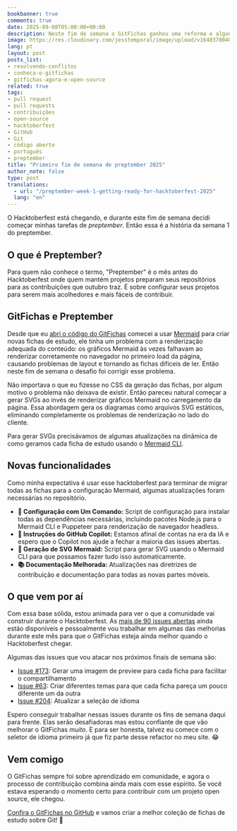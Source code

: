 ```yaml
---
bookbanner: true
comments: true
date: 2025-09-08T05:00:00+00:00
description: Neste fim de semana o GitFichas ganhou uma reforma e alguns bugs foram corrigidos 🚀
image: https://res.cloudinary.com/jesstemporal/image/upload/v1640370040/covers/variados_aanizj.png
lang: pt
layout: post
posts_list:
- resolvendo-conflitos
- conheca-o-gitfichas
- gitfichas-agora-e-open-source
related: true
tags:
- pull request
- pull requests
- contribuições
- open-source
- hacktoberfest
- GitHub
- Git
- código aberto
- português
- preptember
title: "Primeiro fim de semana de preptember 2025"
author_note: false
type: post
translations:
  - url: "/preptember-week-1-getting-ready-for-hacktoberfest-2025"
  lang: "en"
---
```


O Hacktoberfest está chegando, e durante este fim de semana decidi começar minhas tarefas de _preptember_. Então essa é a história da semana 1 do preptember.

## O que é Preptember?

Para quem não conhece o termo, "Preptember" é o mês antes do Hacktoberfest onde quem mantém projetos preparam seus repositórios para as contribuições que outubro traz. É sobre configurar seus projetos para serem mais acolhedores e mais fáceis de contribuir.

## GitFichas e Preptember

Desde que eu [abri o código do GitFichas](https://jtemporal.com/gitfichas-agora-e-open-source/) comecei a usar [Mermaid](https://mermaid.js.org/) para criar novas fichas de estudo, ele tinha um problema com a renderização adequada do conteúdo: os gráficos Mermaid às vezes falhavam ao renderizar corretamente no navegador no primeiro load da página, causando problemas de layout e tornando as fichas difíceis de ler. Então neste fim de semana o desafio foi corrigir esse problema.

Não importava o que eu fizesse no CSS da geração das fichas, por algum motivo o problema não deixava de existir. Então pareceu natural começar a gerar SVGs ao invés de renderizar gráficos Mermaid no carregamento da página. Essa abordagem gera os diagramas como arquivos SVG estáticos, eliminando completamente os problemas de renderização no lado do cliente.

Para gerar SVGs precisávamos de algumas atualizações na dinâmica de como geramos cada ficha de estudo usando o [Mermaid CLI](https://github.com/mermaid-js/mermaid-cli).

## Novas funcionalidades

Como minha expectativa é usar esse hacktoberfest para terminar de migrar todas as fichas para a configuração Mermaid, algumas atualizações foram necessárias no repositório.

- **🚀 Configuração com Um Comando:** Script de configuração para instalar todas as dependências necessárias, incluindo pacotes Node.js para o Mermaid CLI e Puppeteer para renderização de navegador headless.
- **🤖 Instruções do GitHub Copilot:** Estamos afinal de contas na era da IA e espero que o Copilot nos ajude a fechar a maioria das issues abertas.
- **🎨 Geração de SVG Mermaid:** Script para gerar SVG usando o Mermaid CLI para que possamos fazer tudo isso automaticamente.
- **📚 Documentação Melhorada:** Atualizações nas diretrizes de contribuição e documentação para todas as novas partes móveis.

## O que vem por aí

Com essa base sólida, estou animada para ver o que a comunidade vai construir durante o Hacktoberfest. As [mais de 90 issues abertas](https://github.com/jtemporal/gitfichas/issues) ainda estão disponíveis e pessoalmente vou trabalhar em algumas das melhorias durante este mês para que o GitFichas esteja ainda melhor quando o Hacktoberfest chegar.

Algumas das issues que vou atacar nos próximos finais de semana são:

- [Issue #173](https://github.com/jtemporal/gitfichas/issues/173): Gerar uma imagem de preview para cada ficha para facilitar o compartilhamento
- [Issue #63](https://github.com/jtemporal/gitfichas/issues/63): Criar diferentes temas para que cada ficha pareça um pouco diferente um da outra
- [Issue #204](https://github.com/jtemporal/gitfichas/issues/204): Atualizar a seleção de idioma

Espero conseguir trabalhar nessas issues durante os fins de semana daqui para frente. Elas serão desafiadoras mas estou confiante de que vão melhorar o GitFichas _muito_. E para ser honesta, talvez eu comece com o seletor de idioma primeiro já que fiz parte desse refactor no meu site. 😂

## Vem comigo

O GitFichas sempre foi sobre aprendizado em comunidade, e agora o processo de contribuição combina ainda mais com esse espírito. Se você estava esperando o momento certo para contribuir com um projeto open source, ele chegou.

[Confira o GitFichas no GitHub](https://github.com/jtemporal/gitfichas) e vamos criar a melhor coleção de fichas de estudo sobre Git! 🎉